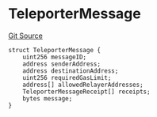 # TeleporterMessage
[Git Source](https://github.com/ava-labs/teleporter/blob/cadc1420fd95195b094eea855b7496cc71b5be2a/src/Teleporter/ITeleporterMessenger.sol)


```solidity
struct TeleporterMessage {
    uint256 messageID;
    address senderAddress;
    address destinationAddress;
    uint256 requiredGasLimit;
    address[] allowedRelayerAddresses;
    TeleporterMessageReceipt[] receipts;
    bytes message;
}
```

